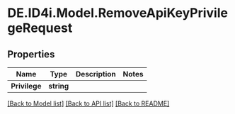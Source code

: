 # DE.ID4i.Model.RemoveApiKeyPrivilegeRequest
## Properties

Name | Type | Description | Notes
------------ | ------------- | ------------- | -------------
**Privilege** | **string** |  | 

[[Back to Model list]](../README.md#documentation-for-models) [[Back to API list]](../README.md#documentation-for-api-endpoints) [[Back to README]](../README.md)


